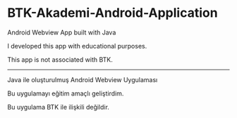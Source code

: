 # BTK-Akademi-Android-Application

Android Webview App built with Java

I developed this app with educational purposes. 

This app is not associated with BTK.

--------------------------------------------------

Java ile oluşturulmuş Android Webview Uygulaması

Bu uygulamayı eğitim amaçlı geliştirdim.

Bu uygulama BTK ile ilişkili değildir.
